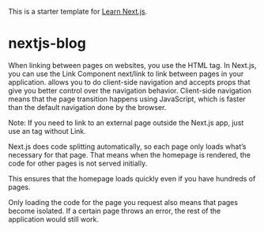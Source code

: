 This is a starter template for [Learn Next.js](https://nextjs.org/learn).
# nextjs-blog


When linking between pages on websites, you use the <a> HTML tag.
In Next.js, you can use the Link Component next/link to link between pages in your application. <Link> allows you to do client-side navigation and accepts props that give you better control over the navigation behavior.
Client-side navigation means that the page transition happens using JavaScript, which is faster than the default navigation done by the browser.

Note: If you need to link to an external page outside the Next.js app, just use an <a> tag without Link.


Next.js does code splitting automatically, so each page only loads what’s necessary for that page. That means when the homepage is rendered, the code for other pages is not served initially.

This ensures that the homepage loads quickly even if you have hundreds of pages.

Only loading the code for the page you request also means that pages become isolated. If a certain page throws an error, the rest of the application would still work.